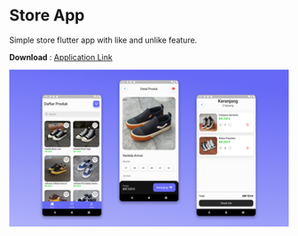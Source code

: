 # Store App
Simple store flutter app with like and unlike feature.

**Download** : [Application Link](https://drive.google.com/drive/folders/1LoO8hYELObBe5SWBKUq7r7KjstfpgYMv?usp=share_link)

![Screenshot](https://github.com/zavierferodova/Flutter-Store-App/blob/master/media/Presentation.jpg?raw=true)
